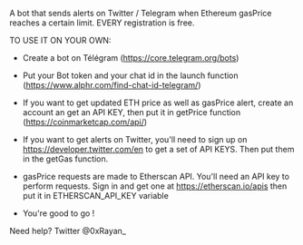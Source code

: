 A bot that sends alerts on Twitter / Telegram when Ethereum gasPrice reaches a certain limit. EVERY registration is free.

TO USE IT ON YOUR OWN: 

- Create a bot on Télégram (https://core.telegram.org/bots)

- Put your Bot token and your chat id in the launch function (https://www.alphr.com/find-chat-id-telegram/)

- If you want to get updated ETH price as well as gasPrice alert, create an account an get an API KEY, then put it in getPrice function (https://coinmarketcap.com/api/)

- If you want to get alerts on Twitter, you'll need to sign up on https://developer.twitter.com/en to get a set of API KEYS. Then put them in the getGas function.

- gasPrice requests are made to Etherscan API. You'll need an API key to perform requests. Sign in and get one at https://etherscan.io/apis then put it in
  ETHERSCAN_API_KEY variable

- You're good to go !

Need help? Twitter @0xRayan_

